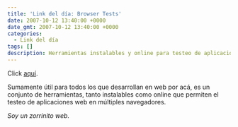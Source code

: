 ```yaml
---
title: 'Link del día: Browser Tests'
date: 2007-10-12 13:40:00 +0000
date_gmt: 2007-10-12 13:40:00 +0000
categories:
  - Link del día
tags: []
description: Herramientas instalables y online para testeo de aplicaciones web.
---
```



Click [aquí](http://www.smashingmagazine.com/2007/10/02/browser-tests-services-and-compatibility-test-suites/).

Sumamente útil para todos los que desarrollan en web por acá, es un conjunto de herramientas, tanto instalables como online que permiten el testeo de aplicaciones web en múltiples navegadores.

_Soy un zorrinito web._
